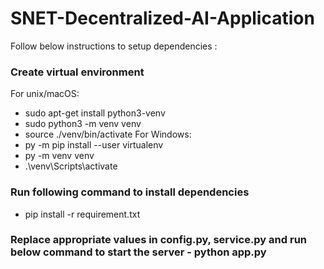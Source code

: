 # SNET-Decentralized-AI-Application

Follow below instructions to setup dependencies :

### Create virtual environment

For unix/macOS:
   - sudo apt-get install python3-venv
   - sudo python3 -m venv venv
   - source ./venv/bin/activate
For Windows:
   - py -m pip install --user virtualenv
   - py -m venv venv
   - .\venv\Scripts\activate

### Run following command to install dependencies
   - pip install -r requirement.txt

### Replace appropriate values in config.py, service.py and run below command to start the server - python app.py